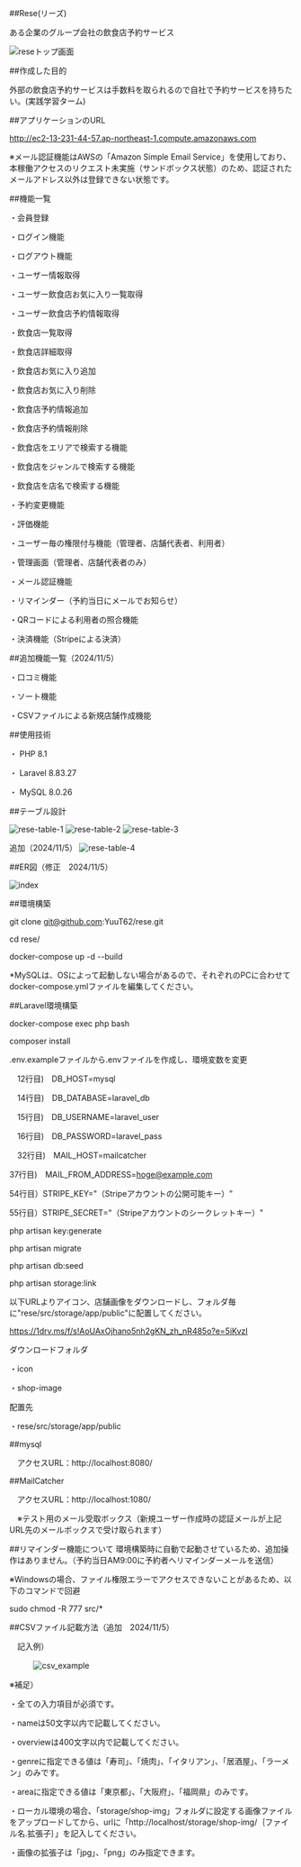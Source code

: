 ##Rese(リーズ)

ある企業のグループ会社の飲食店予約サービス

![reseトップ画面](https://github.com/user-attachments/assets/05f415bb-8f30-483d-8658-fcfc8abb77eb)


##作成した目的

外部の飲食店予約サービスは手数料を取られるので自社で予約サービスを持ちたい。(実践学習ターム)


##アプリケーションのURL

http://ec2-13-231-44-57.ap-northeast-1.compute.amazonaws.com

※メール認証機能はAWSの「Amazon Simple Email Service」を使用しており、本稼働アクセスのリクエスト未実施（サンドボックス状態）のため、認証されたメールアドレス以外は登録できない状態です。


##機能一覧

・会員登録

・ログイン機能

・ログアウト機能

・ユーザー情報取得

・ユーザー飲食店お気に入り一覧取得

・ユーザー飲食店予約情報取得

・飲食店一覧取得

・飲食店詳細取得

・飲食店お気に入り追加

・飲食店お気に入り削除

・飲食店予約情報追加

・飲食店予約情報削除

・飲食店をエリアで検索する機能

・飲食店をジャンルで検索する機能

・飲食店を店名で検索する機能

・予約変更機能

・評価機能

・ユーザー毎の権限付与機能（管理者、店舗代表者、利用者）

・管理画面（管理者、店舗代表者のみ）

・メール認証機能

・リマインダー（予約当日にメールでお知らせ）

・QRコードによる利用者の照合機能

・決済機能（Stripeによる決済）


##追加機能一覧（2024/11/5）

・口コミ機能

・ソート機能

・CSVファイルによる新規店舗作成機能


##使用技術

・ PHP 8.1

・ Laravel 8.83.27

・ MySQL 8.0.26


##テーブル設計

![rese-table-1](https://github.com/user-attachments/assets/1915a13d-57e2-4e32-a8a1-6d6da2ab5000)
![rese-table-2](https://github.com/user-attachments/assets/c17b6944-cffa-46cd-b041-58d356b4a6a1)
![rese-table-3](https://github.com/user-attachments/assets/5169291e-9b20-4957-ace4-0e5c3e81d9a0)

追加（2024/11/5）
![rese-table-4](https://github.com/user-attachments/assets/5dd45d0b-7f27-4885-8eaf-fcd8177b35ff)


##ER図（修正　2024/11/5）

![index](https://github.com/user-attachments/assets/46a30a28-dcb1-4edc-b964-be287243c1dc)


##環境構築

git clone git@github.com:YuuT62/rese.git

cd rese/

docker-compose up -d --build

*MySQLは、OSによって起動しない場合があるので、それぞれのPCに合わせてdocker-compose.ymlファイルを編集してください。


##Laravel環境構築

docker-compose exec php bash

composer install

.env.exampleファイルから.envファイルを作成し、環境変数を変更

　12行目)　DB_HOST=mysql

　14行目)　DB_DATABASE=laravel_db

　15行目)　DB_USERNAME=laravel_user

　16行目)　DB_PASSWORD=laravel_pass

　32行目)　MAIL_HOST=mailcatcher

  37行目)　MAIL_FROM_ADDRESS=hoge@example.com

  54行目）STRIPE_KEY="（Stripeアカウントの公開可能キー）"

  55行目）STRIPE_SECRET="（Stripeアカウントのシークレットキー）"


php artisan key:generate

php artisan migrate

php artisan db:seed

php artisan storage:link

以下URLよりアイコン、店舗画像をダウンロードし、フォルダ毎に"rese/src/storage/app/public"に配置してください。

https://1drv.ms/f/s!AoUAxOjhano5nh2gKN_zh_nR485o?e=5iKvzI

ダウンロードフォルダ

・icon

・shop-image

配置先

・rese/src/storage/app/public


##mysql

　アクセスURL：http://localhost:8080/


##MailCatcher

　アクセスURL：http://localhost:1080/

　※テスト用のメール受取ボックス（新規ユーザー作成時の認証メールが上記URL先のメールボックスで受け取られます）


##リマインダー機能について
環境構築時に自動で起動させているため、追加操作はありません。（予約当日AM9:00に予約者へリマインダーメールを送信）

※Windowsの場合、ファイル権限エラーでアクセスできないことがあるため、以下のコマンドで回避

sudo chmod -R 777 src/*


##CSVファイル記載方法（追加　2024/11/5）

　記入例）
 
 　　　![csv_example](https://github.com/user-attachments/assets/d9c88dc9-3b56-4f0c-a913-8465ff27b13e)


  ※補足）
  
  ・全ての入力項目が必須です。
  
  ・nameは50文字以内で記載してください。
  
  ・overviewは400文字以内で記載してください。
  
  ・genreに指定できる値は「寿司」、「焼肉」、「イタリアン」、「居酒屋」、「ラーメン」のみです。
  
  ・areaに指定できる値は「東京都」、「大阪府」、「福岡県」のみです。
  
  ・ローカル環境の場合、「storage/shop-img」フォルダに設定する画像ファイルをアップロードしてから、urlに「http://localhost/storage/shop-img/｛ファイル名.拡張子｝」を記入してください。
  
  ・画像の拡張子は「jpg」、「png」のみ指定できます。
